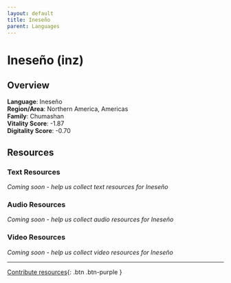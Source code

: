 ```yaml
---
layout: default
title: Ineseño
parent: Languages
---
```


# Ineseño (inz)

## Overview

**Language**: Ineseño  
**Region/Area**: Northern America, Americas  
**Family**: Chumashan  
**Vitality Score**: -1.87  
**Digitality Score**: -0.70  

## Resources

### Text Resources
*Coming soon - help us collect text resources for Ineseño*

### Audio Resources
*Coming soon - help us collect audio resources for Ineseño*

### Video Resources
*Coming soon - help us collect video resources for Ineseño*

---

[Contribute resources](https://fairtrain.github.io/){: .btn .btn-purple }
